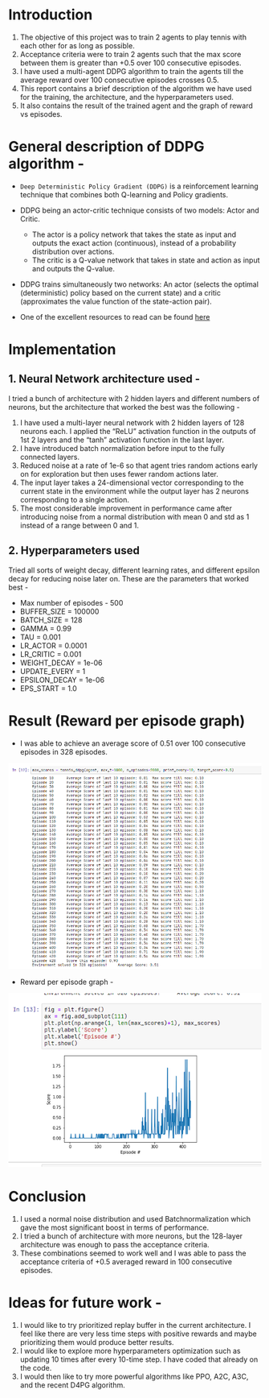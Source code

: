 [image1]: ./data/tennis_required_episodes.png "Episode required"

[image2]: ./data/tennis_score_per_episode.png "Reward per episode"

# Introduction

1. The objective of this project was to train 2 agents to play tennis with each other for as long as possible.
2. Acceptance criteria were to train 2 agents such that the max score between them is greater than +0.5 over 100 consecutive episodes.
3. I have used a multi-agent DDPG algorithm to train the agents till the average reward over 100 consecutive episodes crosses 0.5.
4. This report contains a brief description of the algorithm we have used for the training, the architecture, and the hyperparameters used.
5. It also contains the result of the trained agent and the graph of reward vs episodes.

# General description of DDPG algorithm - 

- `Deep Deterministic Policy Gradient (DDPG)` is a reinforcement learning technique that combines both Q-learning and Policy gradients. 

- DDPG being an actor-critic technique consists of two models: Actor and Critic.
    - The actor is a policy network that takes the state as input and outputs the exact action (continuous), instead of a probability distribution over actions.
    - The critic is a Q-value network that takes in state and action as input and outputs the Q-value.

- DDPG trains simultaneously two networks: An actor (selects the optimal (deterministic) policy based on the current state) and a critic (approximates the value function of the state-action pair).
- One of the excellent resources to read can be found [here](https://towardsdatascience.com/deep-deterministic-policy-gradients-explained-2d94655a9b7b)
# Implementation

## 1. Neural Network architecture used -

I tried a bunch of architecture with 2 hidden layers and different numbers of neurons, but the architecture that worked the best was the following - 

1. I have used a multi-layer neural network with 2 hidden layers of 128 neurons each. I applied the “ReLU” activation function in the outputs of 1st 2 layers and the “tanh” activation function in the last layer.
2. I have introduced batch normalization before input to the fully connected layers.
3. Reduced noise at a rate of 1e-6 so that agent tries random actions early on for exploration but then uses fewer random actions later.
4. The input layer takes a 24-dimensional vector corresponding to the current state in the environment while the output layer has 2 neurons corresponding to a single action.
5. The most considerable improvement in performance came after introducing noise from a normal distribution with mean 0 and std as 1 instead of a range between 0 and 1.

## 2. Hyperparameters used

Tried all sorts of weight decay, different learning rates, and different epsilon decay for reducing noise later on. These are the parameters that worked best - 

- Max number of episodes - 500
- BUFFER_SIZE = 100000
- BATCH_SIZE = 128
- GAMMA = 0.99
- TAU = 0.001
- LR_ACTOR = 0.0001
- LR_CRITIC = 0.001
- WEIGHT_DECAY = 1e-06
- UPDATE_EVERY = 1
- EPSILON_DECAY = 1e-06
- EPS_START = 1.0

# Result (Reward per episode graph)

- I was able to achieve an average score of 0.51 over 100 consecutive episodes in 328 episodes.

![Episode required][image1]
- Reward per episode graph -

![Reward per episode][image2]


# Conclusion
1. I used a normal noise distribution and used Batchnormalization which gave the most significant boost in terms of performance.
2. I tried a bunch of architecture with more neurons, but the 128-layer architecture was enough to pass the acceptance criteria.
2. These combinations seemed to work well and I was able to pass the acceptance criteria of +0.5 averaged reward in 100 consecutive episodes.

# Ideas for future work - 

1. I would like to try prioritized replay buffer in the current architecture. I feel like there are very less time steps with positive rewards and maybe prioritizing them would produce better results.
2. I would like to explore more hyperparameters optimization such as updating 10 times after every 10-time step. I have coded that already on the code.
3. I would then like to try more powerful algorithms like PPO, A2C, A3C, and the recent D4PG algorithm.
